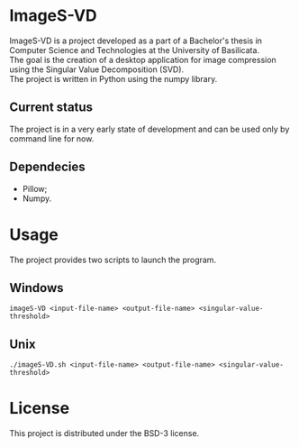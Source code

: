 # ImageS-VD
ImageS-VD is a project developed as a part of a Bachelor's thesis in Computer Science and Technologies at the University of Basilicata.<br/>
The goal is the creation of a desktop application for image compression using the Singular Value Decomposition (SVD).<br/>
The project is written in Python using the numpy library.

## Current status
The project is in a very early state of development and can be used only by command line for now.

## Dependecies
- Pillow;
- Numpy.

# Usage
The project provides two scripts to launch the program.
## Windows
```
imageS-VD <input-file-name> <output-file-name> <singular-value-threshold>
```
## Unix
```
./imageS-VD.sh <input-file-name> <output-file-name> <singular-value-threshold>
```

# License
This project is distributed under the BSD-3 license.

